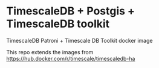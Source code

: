 # TimescaleDB + Postgis + TimescaleDB toolkit

TimescaleDB Patroni + Timescale DB Toolkit docker image

This repo extends the images from https://hub.docker.com/r/timescale/timescaledb-ha
